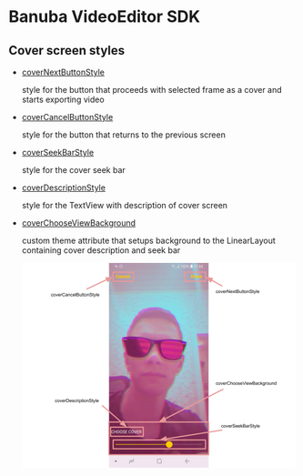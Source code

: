 # Banuba VideoEditor SDK
## Cover screen styles

- [coverNextButtonStyle](app/src/main/res/values/themes.xml#L191)

    style for the button that proceeds with selected frame as a cover and starts exporting video
- [coverCancelButtonStyle](app/src/main/res/values/themes.xml#L192)

    style for the button that returns to the previous screen
- [coverSeekBarStyle](app/src/main/res/values/themes.xml#L193)

    style for the cover seek bar
- [coverDescriptionStyle](app/src/main/res/values/themes.xml#L194)

    style for the TextView with description of cover screen
- [coverChooseViewBackground](app/src/main/res/values/themes.xml#L195)

    custom theme attribute that setups background to the LinearLayout containing cover description and seek bar

    ![img](screenshots/cover.png)